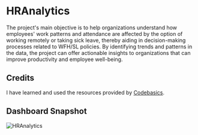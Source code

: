 # HRAnalytics
The project's main objective is to help organizations understand how employees' work patterns and attendance are affected by the option of working remotely or taking sick leave, thereby aiding in decision-making processes related to WFH/SL policies. By identifying trends and patterns in the data, the project can offer actionable insights to organizations that can improve productivity and employee well-being.

## Credits
I have learned and used the resources provided by [Codebasics][1].

## Dashboard Snapshot
![HRAnalytics](https://user-images.githubusercontent.com/105152670/192218269-6d950d61-cfc1-4ede-95b6-906737f58260.JPG)

[1]: https://codebasics.io/  "Codebasics"
